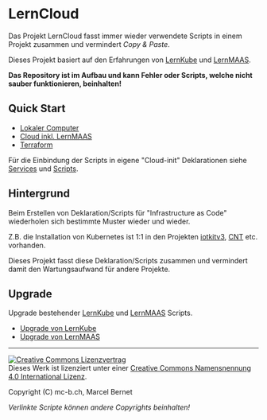 LernCloud
=========

Das Projekt LernCloud fasst immer wieder verwendete Scripts in einem Projekt zusammen und vermindert *Copy & Paste*.

Dieses Projekt basiert auf den Erfahrungen von [LernKube](https://github.com/mc-b/lernkube) und [LernMAAS](https://github.com/mc-b/lernmaas).

**Das Repository ist im Aufbau und kann Fehler oder Scripts, welche nicht sauber funktionieren, beinhalten!**

Quick Start
-----------

* [Lokaler Computer](intro/)
* [Cloud inkl. LernMAAS](intro/Cloud.md)
* [Terraform](terraform/)

Für die Einbindung der Scripts in eigene "Cloud-init" Deklarationen siehe [Services](services/) und [Scripts](scripts/).

Hintergrund
-----------

Beim Erstellen von Deklaration/Scripts für "Infrastructure as Code" wiederholen sich bestimmte Muster wieder und wieder.

Z.B. die Installation von Kubernetes ist 1:1 in den Projekten [iotkitv3](https://github.com/iotkitv3/edge), [CNT](https://gitlab.com/ch-tbz-hf/Stud/cnt/-/blob/main/2_Unterrichtsressourcen/K/kubernetes.md) etc. vorhanden.

Dieses Projekt fasst diese Deklaration/Scripts zusammen und vermindert damit den Wartungsaufwand für andere Projekte.

Upgrade
-------

Upgrade bestehender [LernKube](https://github.com/mc-b/lernkube) und [LernMAAS](https://github.com/mc-b/lernmaas) Scripts.

* [Upgrade von LernKube](upgrade/lernkube.md) 
* [Upgrade von LernMAAS](upgrade/lernmaas.md) 


- - -

<a rel="license" href="http://creativecommons.org/licenses/by/4.0/"><img alt="Creative Commons Lizenzvertrag" style="border-width:0" src="https://i.creativecommons.org/l/by/4.0/88x31.png" /></a><br />Dieses Werk ist lizenziert unter einer <a rel="license" href="http://creativecommons.org/licenses/by/4.0/">Creative Commons Namensnennung 4.0 International Lizenz</a>.

Copyright (C) mc-b.ch, Marcel Bernet

*Verlinkte Scripte können andere Copyrights beinhalten!*
